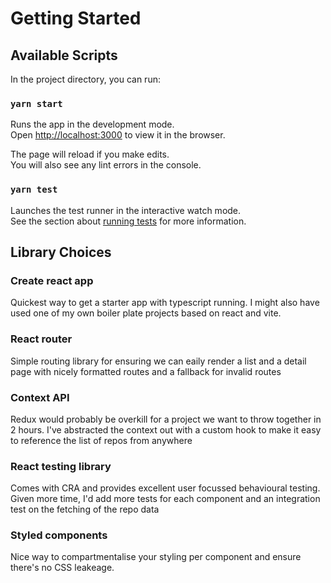 # Getting Started

## Available Scripts

In the project directory, you can run:

### `yarn start`

Runs the app in the development mode.\
Open [http://localhost:3000](http://localhost:3000) to view it in the browser.

The page will reload if you make edits.\
You will also see any lint errors in the console.

### `yarn test`

Launches the test runner in the interactive watch mode.\
See the section about [running tests](https://facebook.github.io/create-react-app/docs/running-tests) for more information.

## Library Choices

### Create react app

Quickest way to get a starter app with typescript running. I might also have used one of my own boiler plate projects based on react and vite.

### React router

Simple routing library for ensuring we can eaily render a list and a detail page with nicely formatted routes and a fallback for invalid routes

### Context API

Redux would probably be overkill for a project we want to throw together in 2 hours. I've abstracted the context out with a custom hook to make it easy to reference the list of repos from anywhere

### React testing library

Comes with CRA and provides excellent user focussed behavioural testing. Given more time, I'd add more tests for each component and an integration test on the fetching of the repo data

### Styled components

Nice way to compartmentalise your styling per component and ensure there's no CSS leakeage.



